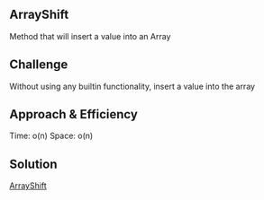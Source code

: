## ArrayShift
Method that will insert a value into an Array

## Challenge
Without using any builtin functionality, insert a value into the array

## Approach & Efficiency
Time: o(n) Space: o(n)

## Solution
[ArrayShift](../../../../../assett/arrayshift_java.png)